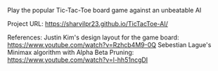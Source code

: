 Play the popular Tic-Tac-Toe board game against an unbeatable AI

Project URL: https://sharvilpr23.github.io/TicTacToe-AI/

References:
  Justin Kim's design layout for the game board: https://www.youtube.com/watch?v=Rzhcb4M9-0Q
  Sebestian Lague's Minimax algorithm with Alpha Beta Pruning: https://www.youtube.com/watch?v=l-hh51ncgDI
